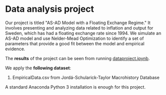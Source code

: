 # Data analysis project

Our project is titled "AS-AD Model with a Floating Exchange Regime." It involves presenting and analyzing data related to inflation and output for Sweden, which has had a floating exchange rate since 1994. We simulate an AS-AD model and use Nelder-Mead Optimization to identify a set of parameters that provide a good fit between the model and empirical evidence.

The **results** of the project can be seen from running [dataproject.ipynb](dataproject.ipynb).

We apply the **following dataset**:

1. EmpiricalData.csv from Jordá-Schularick-Taylor Macrohistory Database 

A standard Anaconda Python 3 installation is enough for this project.